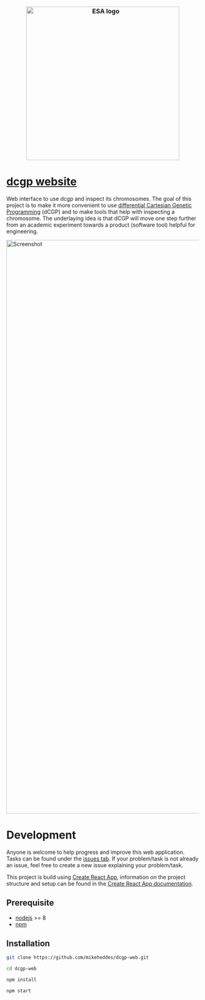<h3 align="center">
  <img alt="ESA logo" src="https://user-images.githubusercontent.com/26207957/53115725-3898d100-3547-11e9-8b6f-2666d16ef559.png" width="400px" />
</h3>

# [dcgp website](https://esa.github.io/dcgp-web/)
Web interface to use dcgp and inspect its chromosomes. The goal of this project is to make it more convenient to use [differential Cartesian Genetic Programming](https://github.com/darioizzo/dcgp) (dCGP) and to make tools that help with inspecting a chromosome. The underlaying idea is that dCGP will move one step further from an academic experiment towards a product (software tool) helpful for engineering.

<img width="1494" alt="Screenshot" src="https://user-images.githubusercontent.com/26207957/57194196-3f2ec600-6f44-11e9-9458-6d634ce0fb32.png">

# Development
Anyone is welcome to help progress and improve this web application. Tasks can be found under the [issues tab](https://github.com/esa/dcgp-web/issues). If your problem/task is not already an issue, feel free to create a new issue explaining your problem/task.

This project is build using [Create React App](https://facebook.github.io/create-react-app/), information on the project structure and setup can be found in the [Create React App documentation](https://facebook.github.io/create-react-app/docs/documentation-intro).

## Prerequisite
- [nodejs](https://nodejs.org/) >= 8
- [npm](https://www.npmjs.com/)

## Installation

```bash
git clone https://github.com/mikeheddes/dcgp-web.git

cd dcgp-web

npm install

npm start
```
